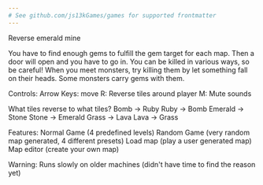 ```yaml
---
# See github.com/js13kGames/games for supported frontmatter
---
```

Reverse emerald mine

You have to find enough gems to fulfill the gem target for each map. Then a door will open and you have to go in.
You can be killed in various ways, so be careful!
When you meet monsters, try killing them by let something fall on their heads. Some monsters carry gems with them.

Controls:
Arrow Keys: move 
R: Reverse tiles around player
M: Mute sounds

What tiles reverse to what tiles?
Bomb -> Ruby
Ruby -> Bomb
Emerald -> Stone
Stone -> Emerald
Grass -> Lava
Lava -> Grass

Features:
Normal Game (4 predefined levels)
Random Game (very random map generated, 4 different presets)
Load map (play a user generated map)
Map editor (create your own map)


Warning: 
Runs slowly on older machines (didn't have time to find the reason yet)